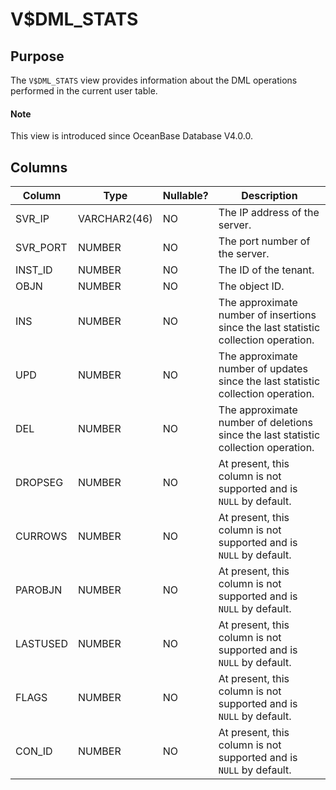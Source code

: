 # V$DML_STATS

## Purpose

The `V$DML_STATS` view provides information about the DML operations performed in the current user table.

<main id="notice" type='explain'>
  <h4>Note</h4>
  <p>This view is introduced since OceanBase Database V4.0.0. </p>
</main>

## Columns

| Column | Type | Nullable? | Description |
| --- | --- | --- | --- |
| SVR_IP | VARCHAR2(46) | NO | The IP address of the server. |
| SVR_PORT | NUMBER | NO | The port number of the server. |
| INST_ID | NUMBER | NO | The ID of the tenant. |
| OBJN | NUMBER | NO | The object ID. |
| INS | NUMBER | NO | The approximate number of insertions since the last statistic collection operation. |
| UPD | NUMBER | NO | The approximate number of updates since the last statistic collection operation. |
| DEL | NUMBER | NO | The approximate number of deletions since the last statistic collection operation. |
| DROPSEG | NUMBER | NO | At present, this column is not supported and is `NULL` by default. |
| CURROWS | NUMBER | NO | At present, this column is not supported and is `NULL` by default. |
| PAROBJN | NUMBER | NO | At present, this column is not supported and is `NULL` by default. |
| LASTUSED | NUMBER | NO | At present, this column is not supported and is `NULL` by default. |
| FLAGS | NUMBER | NO | At present, this column is not supported and is `NULL` by default. |
| CON_ID | NUMBER | NO | At present, this column is not supported and is `NULL` by default. |
